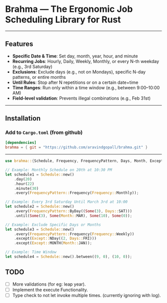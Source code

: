 # Brahma — The Ergonomic Job Scheduling Library for Rust

---

## Features

- **Specific Date & Time**: Set day, month, year, hour, and minute
- **Recurring Jobs**: Hourly, Daily, Weekly, Monthly, or every N-th weekday (e.g., 3rd Saturday)
- **Exclusions**: Exclude days (e.g., not on Mondays), specific N-day patterns, or entire months
- **Until Rules**: Stop after N repetitions or on a certain date+time
- **Time Ranges**: Run only within a time window (e.g., between 9:00–10:00 AM)
- **Field-level validation**: Prevents illegal combinations (e.g., Feb 31st)

---

## Installation

### Add to `Cargo.toml` (from github)

```toml
[dependencies]
brahma = { git = "https://github.com/aravindgopall/brahma.git" }
```

---

```rust
use brahma::{Schedule, Frequency, FrequencyPattern, Days, Month, Except};

// Example: Monthly Schedule on 20th at 10:30 PM
let schedule1 = Schedule::new()
    .day(20)
    .hour(22)
    .minute(30)
    .every(FrequencyPattern::Frequency(Frequency::Monthly));

// Example: Every 3rd Saturday Until March 3rd at 10:00
let schedule2 = Schedule::new()
    .every(FrequencyPattern::ByDay((Some(3), Days::SAT)))
    .until(Some(3), Some(Month::MAR), Some(10), Some(0));

// Example: Exclude Specific Days or Months
let schedule3 = Schedule::new()
    .every(FrequencyPattern::Frequency(Frequency::Weekly))
    .except(Except::NDay((2, Days::FRI)))
    .except(Except::MONTH(Month::JAN));

// Example: Time Window
let schedule4 = Schedule::new().between((9, 0), (10, 0));
```

## TODO

- [ ] More validations (for eg: leap year).
- [ ] Implement the execute Functionality.
- [ ] Type check to not let invoke multiple times. (currently ignoring with log).
